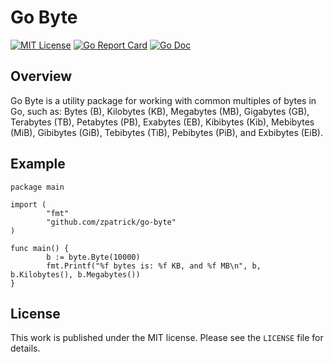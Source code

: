 # Go Byte

[![MIT License](https://img.shields.io/badge/license-MIT-blue.svg)](https://github.com/zpatrick/go-byte/blob/master/LICENSE)
[![Go Report Card](https://goreportcard.com/badge/github.com/zpatrick/go-byte)](https://goreportcard.com/report/github.com/zpatrick/go-byte)
[![Go Doc](https://godoc.org/github.com/zpatrick/go-byte?status.svg)](https://godoc.org/github.com/zpatrick/go-byte)


## Overview
Go Byte is a utility package for working with common multiples of bytes in Go, such as: Bytes (B), Kilobytes (KB), Megabytes (MB), Gigabytes (GB), Terabytes (TB), Petabytes (PB), Exabytes (EB), Kibibytes (Kib), Mebibytes (MiB), Gibibytes (GiB), Tebibytes (TiB), Pebibytes (PiB), and Exbibytes (EiB).  

## Example
```
package main

import (
        "fmt"
        "github.com/zpatrick/go-byte"
)

func main() {
        b := byte.Byte(10000)
        fmt.Printf("%f bytes is: %f KB, and %f MB\n", b, b.Kilobytes(), b.Megabytes())
}
```

## License
This work is published under the MIT license.
Please see the `LICENSE` file for details.
